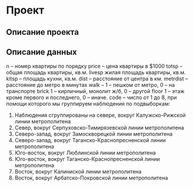 # Проект
## Описание проекта
## Описание данных
n – номер квартиры по порядку
price – цена квартиры в $1000
totsp – общая площадь квартиры, кв.м.
livesp жилая площадь квартиры, кв.м.
kitsp – площадь кухни, кв.м.
dist – расстояние от центра в км.
metrdist – расстояние до метро в минутах
walk – 1 – пешком от метро, 0 – на транспорте
brick 1 – кирпичный, монолит ж/б, 0 – другой
floor 1 – этаж кроме первого и последнего, 0 – иначе.
code – число от 1 до 8, при помощи которого мы группируем наблюдения по
подвыборкам:
1. Наблюдения сгруппированы на севере, вокруг Калужско-Рижской линии
метрополитена
2. Север, вокруг Серпуховско-Тимирязевской линии метрополитена
3. Северо-запад, вокруг Замоскворецкой линии метрополитена
4. Северо-запад, вокруг Таганско-Краснопресненской линии метрополитена
5. Юго-восток, вокруг Люблинской линии метрополитена
6. Юго-восток, вокруг Таганско-Краснопресненской линии метрополитена
7. Восток, вокруг Калиниской линии метрополитена
8. Восток, вокруг Арбатско-Покровской линии метрополитена
